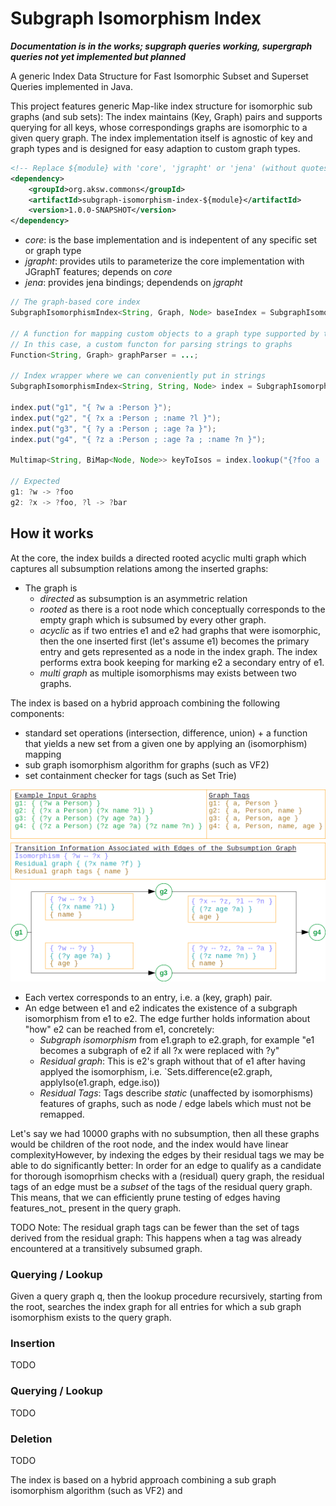 # Subgraph Isomorphism Index

***Documentation is in the works; supgraph queries working, supergraph queries not yet implemented but planned***

A generic Index Data Structure for Fast Isomorphic Subset and Superset Queries implemented in Java.

This project features generic Map-like index structure for isomorphic sub graphs (and sub sets):
The index maintains (Key, Graph) pairs and supports querying for all keys, whose correspondings graphs are isomorphic to a given query graph.
The index implementation itself is agnostic of key and graph types and is designed for easy adaption to custom graph types.


```xml
<!-- Replace ${module} with 'core', 'jgrapht' or 'jena' (without quotes) -->
<dependency>
    <groupId>org.aksw.commons</groupId>
    <artifactId>subgraph-isomorphism-index-${module}</artifactId>
    <version>1.0.0-SNAPSHOT</version>
</dependency>
```

* _core_: is the base implementation and is indepentent of any specific set or graph type
* _jgrapht_: provides utils to parameterize the core implementation with JGraphT features; depends on _core_
* _jena_: provides jena bindings; dependends on _jgrapht_


```java
// The graph-based core index
SubgraphIsomorphismIndex<String, Graph, Node> baseIndex = SubgraphIsomorphismIndexJena.create(), PseudoGraphJenaGraph::new);

// A function for mapping custom objects to a graph type supported by the index.
// In this case, a custom functon for parsing strings to graphs
Function<String, Graph> graphParser = ...;

// Index wrapper where we can conveniently put in strings
SubgraphIsomorphismIndex<String, String, Node> index = SubgraphIsomorphismIndexWrapper.wrap(baseIndex, parseStringToGraph);

index.put("g1", "{ ?w a :Person }");
index.put("g2", "{ ?x a :Person ; :name ?l }");
index.put("g3", "{ ?y a :Person ; :age ?a }");
index.put("g4", "{ ?z a :Person ; :age ?a ; :name ?n }");

Multimap<String, BiMap<Node, Node>> keyToIsos = index.lookup("{?foo a :Person ; :name ?bar }");

// Expected
g1: ?w -> ?foo
g2: ?x -> ?foo, ?l -> ?bar
```



## How it works


At the core, the index builds a directed rooted acyclic multi graph which captures all subsumption relations among the inserted graphs:
* The graph is
  * _directed_ as subsumption is an asymmetric relation
  * _rooted_ as there is a root node which conceptually corresponds to the empty graph which is subsumed by every other graph.
  * _acyclic_ as if two entries e1 and e2 had graphs that were isomorphic, then the one inserted first (let's assume e1) becomes the primary entry and gets represented as a node in the index graph. The index performs extra book keeping for marking e2 a secondary entry of e1.
  * _multi graph_ as multiple isomorphisms may exists between two graphs.


The index is based on a hybrid approach combining the following components:
  * standard set operations (intersection, difference, union) + a function that yields a new set from a given one by applying an (isomorphism) mapping
  * sub graph isomorphism algorithm for graphs (such as VF2)
  * set containment checker for tags (such as Set Trie)

![Example Graph](doc/images/isomorphism-subsumption-graph-example.png "Example Subsumption Graph")

* Each vertex corresponds to an entry, i.e. a (key, graph) pair.
* An edge between e1 and e2 indicates the existence of a subgraph isomorphism from e1 to e2. The edge further holds information about "how" e2 can be reached from e1, concretely:
  * _Subgraph isomorphism_ from e1.graph to e2.graph, for example "e1 becomes a subgraph of e2 if all ?x were replaced with ?y"
  * _Residual graph_: This is e2's graph without that of e1 after having applyed the isomorphism, i.e. `Sets.difference(e2.graph, applyIso(e1.graph, edge.iso))
  * _Residual Tags_: Tags describe _static_ (unaffected by isomorphisms) features of graphs, such as node / edge labels which must not be remapped.


Let's say we had 10000 graphs with no subsumption, then all these graphs would be children of the root node, and the index would have linear complexityHowever, by indexing the edges by their residual tags we may be able to do significantly better:
In order for an edge to qualify as a candidate for thorough isomoprhism checks with a (residual) query graph, the
residual tags of an edge must be a _subset_ of the tags of the residual query graph.
This means, that we can efficiently prune testing of edges having features_not_ present in the query graph.


TODO Note: The residual graph tags can be fewer than the set of tags derived from the residual graph: This happens when a tag was already encountered at a transitively subsumed graph.


### Querying / Lookup
Given a query graph q, then the lookup procedure recursively, starting from the root, searches the index graph for all entries for which a sub graph isomorphism exists to the query graph.

 


### Insertion
TODO

### Querying / Lookup
TODO

### Deletion
TODO





The index is based on a hybrid approach combining a sub graph isomorphism algorithm (such as VF2) and 
